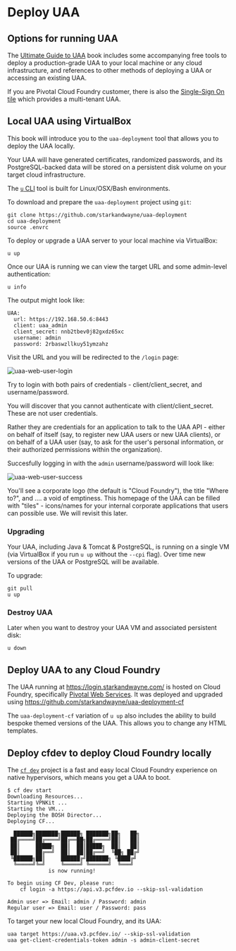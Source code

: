 # Deploy UAA

## Options for running UAA

The [Ultimate Guide to UAA](/) book includes some accompanying free tools to deploy a production-grade UAA to your local machine or any cloud infrastructure, and references to other methods of deploying a UAA or accessing an existing UAA.

If you are Pivotal Cloud Foundry customer, there is also the [Single-Sign On tile](https://docs.pivotal.io/p-identity/) which provides a multi-tenant UAA.

## Local UAA using VirtualBox

This book will introduce you to the `uaa-deployment` tool that allows you to deploy the UAA locally.

Your UAA will have generated certificates, randomized passwords, and its PostgreSQL-backed data will be stored on a persistent disk volume on your target cloud infrastructure.

The [`u` CLI](https://github.com/starkandwayne/uaa-deployment) tool is built for Linux/OSX/Bash environments.

To download and prepare the `uaa-deployment` project using `git`:

```text
git clone https://github.com/starkandwayne/uaa-deployment
cd uaa-deployment
source .envrc
```

To deploy or upgrade a UAA server to your local machine via VirtualBox:

```text
u up
```

Once our UAA is running we can view the target URL and some admin-level authentication:

```text
u info
```

The output might look like:

```text
UAA:
  url: https://192.168.50.6:8443
  client: uaa_admin
  client_secret: nnb2tbev0j82gxdz65xc
  username: admin
  password: 2rbaswzllkuy51ymzahz
```

Visit the URL and you will be redirected to the `/login` page:

![uaa-web-user-login](images/uaa-web-user-login.png)

Try to login with both pairs of credentials - client/client_secret, and username/password.

You will discover that you cannot authenticate with client/client_secret. These are not user credentials.

Rather they are credentials for an application to talk to the UAA API - either on behalf of itself (say, to register new UAA users or new UAA clients), or on behalf of a UAA user (say, to ask for the user's personal information, or their authorized permissions within the organization).

Succesfully logging in with the `admin` username/password will look like:

![uaa-web-user-success](images/uaa-web-user-success.png)

You'll see a corporate logo (the default is "Cloud Foundry"), the title "Where to?", and .... a void of emptiness. This homepage of the UAA can be filled with "tiles" - icons/names for your internal corporate applications that users can possible use. We will revisit this later.

### Upgrading

Your UAA, including Java & Tomcat & PostgreSQL, is running on a single VM (via VirtualBox if you run `u up` without the `--cpi` flag). Over time new versions of the UAA or PostgreSQL will be available.

To upgrade:

```text
git pull
u up
```

### Destroy UAA

Later when you want to destroy your UAA VM and associated persistent disk:

```text
u down
```

## Deploy UAA to any Cloud Foundry

The UAA running at https://login.starkandwayne.com/ is hosted on Cloud Foundry, specifically [Pivotal Web Services](https://run.pivotal.io). It was deployed and upgraded using https://github.com/starkandwayne/uaa-deployment-cf

The `uaa-deployment-cf` variation of `u up` also includes the ability to build bespoke themed versions of the UAA. This allows you to change any HTML templates.

## Deploy cfdev to deploy Cloud Foundry locally

The [`cf dev`](https://github.com/cloudfoundry-incubator/cfdev) project is a fast and easy local Cloud Foundry experience on native hypervisors, which means you get a UAA to boot.

```text
$ cf dev start
Downloading Resources...
Starting VPNKit ...
Starting the VM...
Deploying the BOSH Director...
Deploying CF...

  ██████╗███████╗██████╗ ███████╗██╗   ██╗
 ██╔════╝██╔════╝██╔══██╗██╔════╝██║   ██║
 ██║     █████╗  ██║  ██║█████╗  ██║   ██║
 ██║     ██╔══╝  ██║  ██║██╔══╝  ╚██╗ ██╔╝
 ╚██████╗██║     ██████╔╝███████╗ ╚████╔╝
  ╚═════╝╚═╝     ╚═════╝ ╚══════╝  ╚═══╝
             is now running!

To begin using CF Dev, please run:
    cf login -a https://api.v3.pcfdev.io --skip-ssl-validation

Admin user => Email: admin / Password: admin
Regular user => Email: user / Password: pass
```

To target your new local Cloud Foundry, and its UAA:

```text
uaa target https://uaa.v3.pcfdev.io/ --skip-ssl-validation
uaa get-client-credentials-token admin -s admin-client-secret
```
